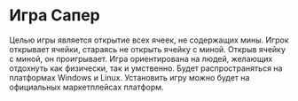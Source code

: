 # Игра Сапер
Целью игры является открытие всех ячеек, не содержащих мины.
Игрок открывает ячейки, стараясь не открыть ячейку с миной. Открыв ячейку с миной, он проигрывает.
Игра ориентирована на людей, желающих отдохнуть как физически, так и умственно.
Будет распространяться на платформах Windows и Linux. Установить игру можно будет на официальных маркетплейсах платформ.
